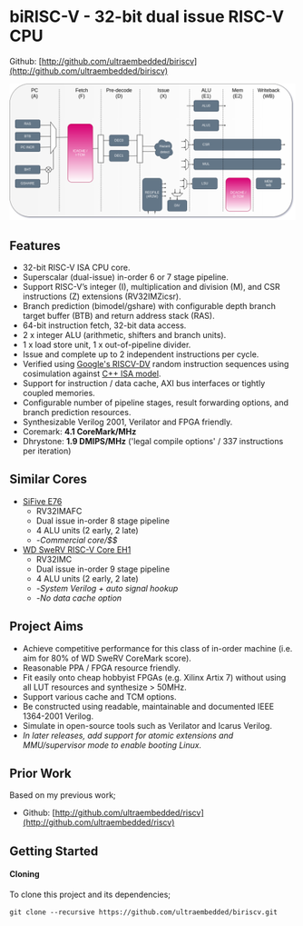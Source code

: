 # biRISC-V - 32-bit dual issue RISC-V CPU

Github: [http://github.com/ultraembedded/biriscv](http://github.com/ultraembedded/biriscv)

![biRISC-V](docs/biRISC-V.png)

## Features
* 32-bit RISC-V ISA CPU core.
* Superscalar (dual-issue) in-order 6 or 7 stage pipeline.
* Support RISC-V’s integer (I), multiplication and division (M), and CSR instructions (Z) extensions (RV32IMZicsr).
* Branch prediction (bimodel/gshare) with configurable depth branch target buffer (BTB) and return address stack (RAS).
* 64-bit instruction fetch, 32-bit data access.
* 2 x integer ALU (arithmetic, shifters and branch units).
* 1 x load store unit, 1 x out-of-pipeline divider.
* Issue and complete up to 2 independent instructions per cycle.
* Verified using [Google's RISCV-DV](https://github.com/google/riscv-dv) random instruction sequences using cosimulation against [C++ ISA model](https://github.com/ultraembedded/exactstep).
* Support for instruction / data cache, AXI bus interfaces or tightly coupled memories.
* Configurable number of pipeline stages, result forwarding options, and branch prediction resources.
* Synthesizable Verilog 2001, Verilator and FPGA friendly.
* Coremark:  **4.1 CoreMark/MHz**
* Dhrystone: **1.9 DMIPS/MHz** ('legal compile options' / 337 instructions per iteration)

## Similar Cores
* [SiFive E76](https://www.sifive.com/cores/e76)
  * RV32IMAFC
  * Dual issue in-order 8 stage pipeline
  * 4 ALU units (2 early, 2 late)
  * -*Commercial core/$$*
* [WD SweRV RISC-V Core EH1](https://github.com/chipsalliance/Cores-SweRV)
  * RV32IMC
  * Dual issue in-order 9 stage pipeline
  * 4 ALU units (2 early, 2 late)
  * -*System Verilog + auto signal hookup*
  * -*No data cache option*

## Project Aims
* Achieve competitive performance for this class of in-order machine (i.e. aim for 80% of WD SweRV CoreMark score).
* Reasonable PPA / FPGA resource friendly.
* Fit easily onto cheap hobbyist FPGAs (e.g. Xilinx Artix 7) without using all LUT resources and synthesize > 50MHz.
* Support various cache and TCM options.
* Be constructed using readable, maintainable and documented IEEE 1364-2001 Verilog.
* Simulate in open-source tools such as Verilator and Icarus Verilog.
* *In later releases, add support for atomic extensions and MMU/supervisor mode to enable booting Linux.*

## Prior Work
Based on my previous work;
* Github: [http://github.com/ultraembedded/riscv](http://github.com/ultraembedded/riscv)

## Getting Started

#### Cloning

To clone this project and its dependencies;

```
git clone --recursive https://github.com/ultraembedded/biriscv.git

```
